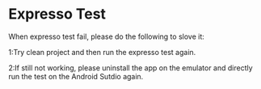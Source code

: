 # Expresso Test

When expresso test fail, please do the following to slove it:

1:Try clean project and then run the expresso test again.

2:If still not working, please uninstall the app on the emulator and directly run the test on the Android Sutdio again.
    
